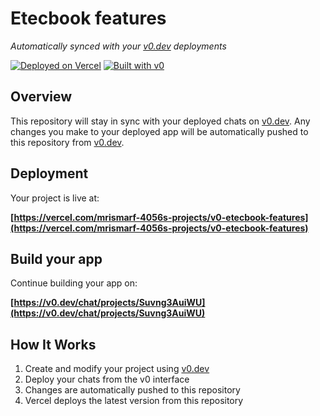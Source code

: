 # Etecbook features

*Automatically synced with your [v0.dev](https://v0.dev) deployments*

[![Deployed on Vercel](https://img.shields.io/badge/Deployed%20on-Vercel-black?style=for-the-badge&logo=vercel)](https://vercel.com/mrismarf-4056s-projects/v0-etecbook-features)
[![Built with v0](https://img.shields.io/badge/Built%20with-v0.dev-black?style=for-the-badge)](https://v0.dev/chat/projects/Suvng3AuiWU)

## Overview

This repository will stay in sync with your deployed chats on [v0.dev](https://v0.dev).
Any changes you make to your deployed app will be automatically pushed to this repository from [v0.dev](https://v0.dev).

## Deployment

Your project is live at:

**[https://vercel.com/mrismarf-4056s-projects/v0-etecbook-features](https://vercel.com/mrismarf-4056s-projects/v0-etecbook-features)**

## Build your app

Continue building your app on:

**[https://v0.dev/chat/projects/Suvng3AuiWU](https://v0.dev/chat/projects/Suvng3AuiWU)**

## How It Works

1. Create and modify your project using [v0.dev](https://v0.dev)
2. Deploy your chats from the v0 interface
3. Changes are automatically pushed to this repository
4. Vercel deploys the latest version from this repository
